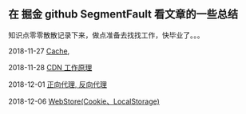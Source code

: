 ## 在 掘金 github SegmentFault 看文章的一些总结

知识点零零散散记录下来，做点准备去找找工作，快毕业了。。。

2018-11-27  [Cache](Cache.md),

2018-11-28  [CDN 工作原理](CDN.md)

2018-12-01  [正向代理, 反向代理](proxy.md)

2018-12-06   [WebStore(Cookie、LocalStorage)](WebStore.md)

